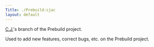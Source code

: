 ```yaml
---
Title: ./Prebuild:cjac
layout: default
---
```


[C.J.]({{site.url}}/User:Cjcollier "wikilink")'s branch of the Prebuild project.

Used to add new features, correct bugs, etc. on the Prebuild project.

